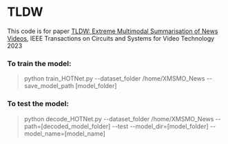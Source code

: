 # TLDW

This code is for paper [TLDW: Extreme Multimodal Summarisation of News Videos](), IEEE Transactions on Circuits and Systems for Video Technology 2023

### To train the model:
> python train_HOTNet.py --dataset_folder /home/XMSMO_News --save_model_path [model_folder] 


### To test the model:
> python decode_HOTNet.py --dataset_folder /home/XMSMO_News --path=[decoded_model_folder] --test --model_dir=[model_folder] --model_name=[model_name]
